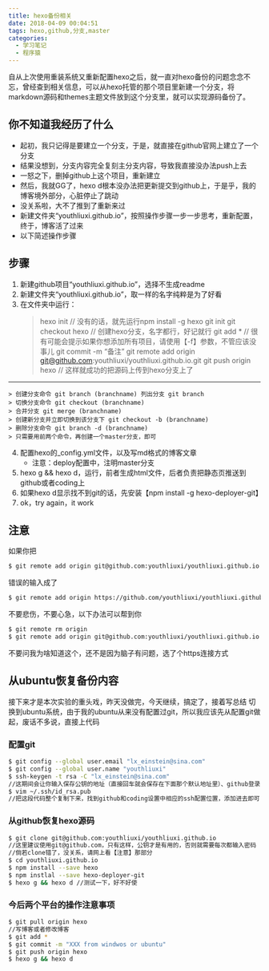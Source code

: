 ```yaml
---
title: hexo备份相关
date: 2018-04-09 00:04:51
tags: hexo,github,分支,master
categories:
  - 学习笔记
  - 程序猿
---
```



自从上次使用重装系统又重新配置hexo之后，就一直对hexo备份的问题念念不忘，曾经查到相关信息，可以从hexo托管的那个项目里新建一个分支，将markdown源码和themes主题文件放到这个分支里，就可以实现源码备份了。
<!--more-->
## 你不知道我经历了什么
* 起初，我只记得是要建立一个分支，于是，就直接在github官网上建立了一个分支
* 结果没想到，分支内容完全复刻主分支内容，导致我直接没办法push上去
* 一怒之下，删掉github上这个项目，重新建立
* 然后，我就GG了，hexo d根本没办法把更新提交到github上，于是乎，我的博客境外部分，心脏停止了跳动
* 没关系啦，大不了推到了重新来过
* 新建文件夹“youthliuxi.github.io”，按照操作步骤一步一步思考，重新配置，终于，博客活了过来
* 以下简述操作步骤

## 步骤
1. 新建github项目“youthliuxi.github.io”，选择不生成readme
2. 新建文件夹“youthliuxi.github.io”，取一样的名字纯粹是为了好看
3. 在文件夹中运行：
	> hexo init
	> // 没有的话，就先运行npm install -g hexo
	> git init
	> git checkout hexo
	> // 创建hexo分支，名字都行，好记就行
	> git add * 
	> // 很有可能会提示如果你想添加所有项目，请使用【-f】参数，不管应该没事儿
	> git commit -m “备注”
	> git remote add origin git@github.com:youthliuxi/youthliuxi.github.io.git
	> git push origin hexo
	> // 这样就成功的把源码上传到hexo分支上了

***
	> 创建分支命令 git branch (branchname) 列出分支 git branch
	> 切换分支命令 git checkout (branchname)
	> 合并分支 git merge (branchname)
	> 创建新分支并立即切换到该分支下 git checkout -b (branchname)
	> 删除分支命令 git branch -d (branchname)
	> 只需要用前两个命令，再创建一个master分支，即可

4. 配置hexo的_config.yml文件，以及写md格式的博客文章
	* 注意：deploy配置中，注明master分支
5. hexo g && hexo d，运行，前者生成html文件，后者负责把静态页推送到github或者coding上
6. 如果hexo d显示找不到git的话，先安装【npm install -g hexo-deployer-git】
7. ok，try again，it work

## 注意
如果你把

```bash
$ git remote add origin git@github.com:youthliuxi/youthliuxi.github.io
```

错误的输入成了

```bash
$ git remote add origin https://github.com/youthliuxi/youthliuxi.github.io
```

不要悲伤，不要心急，以下办法可以帮到你

```bash
$ git remote rm origin
$ git remote add origin git@github.com:youthliuxi/youthliuxi.github.io
```

不要问我为啥知道这个，还不是因为脑子有问题，选了个https连接方式

## 从ubuntu恢复备份内容
接下来才是本次实验的重头戏，昨天没做完，今天继续，搞定了，接着写总结
切换到ubuntu系统，由于我的ubuntu从来没有配置过git，所以我应该先从配置git做起，废话不多说，直接上代码

### 配置git
```bash
$ git config --global user.email "lx_einstein@sina.com"
$ git config --global user.name "youthliuxi"
$ ssh-keygen -t rsa -C "lx_einstein@sina.com"
//这期间会让你输入保存公钥的地址（直接回车就会保存在下面那个默认地址里）、github登录密码、再次输入密码
$ vim ~/.ssh/id_rsa.pub 
//把这段代码整个复制下来，找到github和coding设置中相应的ssh配置位置，添加进去即可
```

### 从github恢复hexo源码
```bash
$ git clone git@github.com:youthliuxi/youthliuxi.github.io
//这里建议使用git@github.com，只有这样，公钥才是有用的，否则就需要每次都输入密码
//倘若clone错了，没关系，请网上看【注意】那部分
$ cd youthliuxi.github.io
$ npm install --save hexo
$ npm instlal --save hexo-deployer-git
$ hexo g && hexo d //测试一下，好不好使
```

### 今后两个平台的操作注意事项
```bash
$ git pull origin hexo
//写博客或者修改博客
$ git add *
$ git commit -m "XXX from windwos or ubuntu"
$ git push origin hexo
$ hexo g && hexo d
```